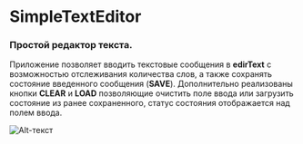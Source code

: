 # SimpleTextEditor

### Простой редактор текста.
Приложение позволяет вводить текстовые сообщения в **edirText** с возможностью отслеживания количества слов, а также сохранять состояние введенного сообщения (**SAVE**). Дополнительно реализованы кнопки **CLEAR** и **LOAD** позволяющие очистить поле ввода или загрузить состояние из ранее сохраненного, статус состояния отображается над полем ввода. 

![Alt-текст](https://i.ibb.co/K73R7dh/Screenshot-1.png "Скришот приложения")
